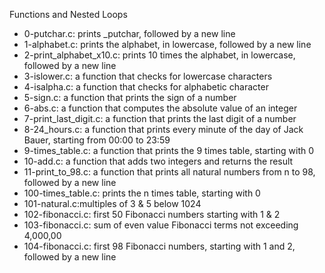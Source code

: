 Functions and Nested Loops
 - 0-putchar.c:  prints _putchar, followed by a new line
 - 1-alphabet.c: prints the alphabet, in lowercase, followed by a new line
 - 2-print_alphabet_x10.c:  prints 10 times the alphabet, in lowercase, followed by a new line
 - 3-islower.c: a function that checks for lowercase characters
 - 4-isalpha.c: a function that checks for alphabetic character
 - 5-sign.c: a function that prints the sign of a number
 - 6-abs.c: a function that computes the absolute value of an integer
 - 7-print_last_digit.c: a function that prints the last digit of a number
 - 8-24_hours.c: a function that prints every minute of the day of Jack Bauer, starting from 00:00 to 23:59
 - 9-times_table.c: a function that prints the 9 times table, starting with 0
 - 10-add.c: a function that adds two integers and returns the result
 - 11-print_to_98.c: a function that prints all natural numbers from n to 98, followed by a new line
 - 100-times_table.c: prints the n times table, starting with 0
 - 101-natural.c:multiples of 3 & 5 below 1024
 - 102-fibonacci.c: first 50 Fibonacci numbers starting with 1 & 2
 - 103-fibonacci.c: sum of even value Fibonacci terms not exceeding 4,000,00
 - 104-fibonacci.c: first 98 Fibonacci numbers, starting with 1 and 2, followed by a new line
